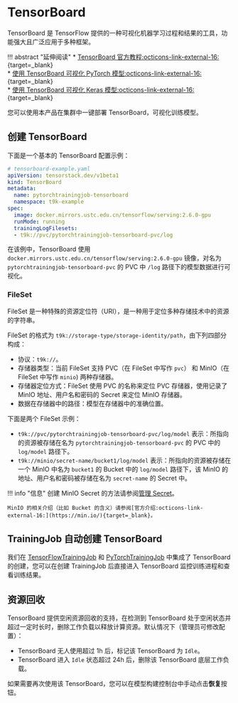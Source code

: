 # TensorBoard

TensorBoard 是 TensorFlow 提供的一种可视化机器学习过程和结果的工具，功能强大且广泛应用于多种框架。

!!! abstract "延伸阅读"
    * [TensorBoard 官方教程:octicons-link-external-16:](https://www.tensorflow.org/tensorboard/get_started){target=_blank}  
    * [使用 TensorBoard 可视化 PyTorch 模型:octicons-link-external-16:](https://pytorch.org/docs/stable/tensorboard.html){target=_blank}  
    * [使用 TensorBoard 可视化 Keras 模型:octicons-link-external-16:](https://keras.io/api/callbacks/tensorboard/){target=_blank}

您可以使用本产品在集群中一键部署 TensorBoard，可视化训练模型。

## 创建 TensorBoard

下面是一个基本的 TensorBoard 配置示例：

```yaml
# tensorboard-example.yaml
apiVersion: tensorstack.dev/v1beta1
kind: TensorBoard
metadata:
  name: pytorchtrainingjob-tensorboard
  namespace: t9k-example
spec:
  image: docker.mirrors.ustc.edu.cn/tensorflow/serving:2.6.0-gpu
  runMode: running
  trainingLogFilesets:
  - t9k://pvc/pytorchtrainingjob-tensorboard-pvc/log
```

在该例中，TensorBoard 使用 `docker.mirrors.ustc.edu.cn/tensorflow/serving:2.6.0-gpu` 镜像，对名为 `pytorchtrainingjob-tensorboard-pvc` 的 PVC 中 `/log` 路径下的模型数据进行可视化。

### FileSet

FileSet 是一种特殊的资源定位符（URI），是一种用于定位多种存储技术中的资源的字符串。

FileSet 的格式为 `t9k://storage-type/storage-identity/path`，由下列四部分构成：

* 协议：`t9k://`。
* 存储器类型：当前 FileSet 支持 PVC（在 FileSet 中写作 `pvc`） 和 MinIO（在 FileSet 中写作 `minio`) 两种存储器。
* 存储器定位方式：FileSet 使用 PVC 的名称来定位 PVC 存储器，使用记录了 MinIO 地址、用户名和密码的 Secret 来定位 MinIO 存储器。
* 数据在存储器中的路径：模型在存储器中的准确位置。

下面是两个 FileSet 示例：

* `t9k://pvc/pytorchtrainingjob-tensorboard-pvc/log/model` 表示：所指向的资源被存储在名为 `pytorchtrainingjob-tensorboard-pvc` 的 PVC 中的 `log/model` 路径下。
* `t9k://minio/secret-name/bucket1/log/model` 表示：所指向的资源被存储在一个 MinIO 中名为 `bucket1` 的 Bucket 中的 `log/model` 路径下，该 MinIO 的地址、用户名和密码被存储在名为 `secret-name` 的 Secret 中。

!!! info "信息"
    创建 MinIO Secret 的方法请参阅[管理 Secret](../../tasks/manage-auxiliary-resources/manage-secret.md)。

    MinIO 的相关介绍（比如 Bucket 的含义）请参阅[官方介绍:octicons-link-external-16:](https://min.io/){target=_blank}。

## TrainingJob 自动创建 TensorBoard

我们在 [TensorFlowTrainingJob](../workflow/job/tensorflowtrainingjob.md#tensorboard-的使用) 和 [PyTorchTrainingJob](../workflow/job/pytorchtrainingjob.md#tensorboard-的使用) 中集成了 TensorBoard 的创建，您可以在创建 TrainingJob 后直接进入 TensorBoard 监控训练进程和查看训练结果。

## 资源回收

TensorBoard 提供空闲资源回收的支持，在检测到 TensorBoard 处于空闲状态并超过一定时长时，删除工作负载以释放计算资源。默认情况下（管理员可修改配置）：

* TensorBoard 无人使用超过 1h 后，标记该 TensorBoard 为 `Idle`。
* TensorBoard 进入 `Idle` 状态超过 24h 后，删除该 TensorBoard 底层工作负载。

如果需要再次使用该 TensorBoard，您可以在模型构建控制台中手动点击**恢复**按钮。
